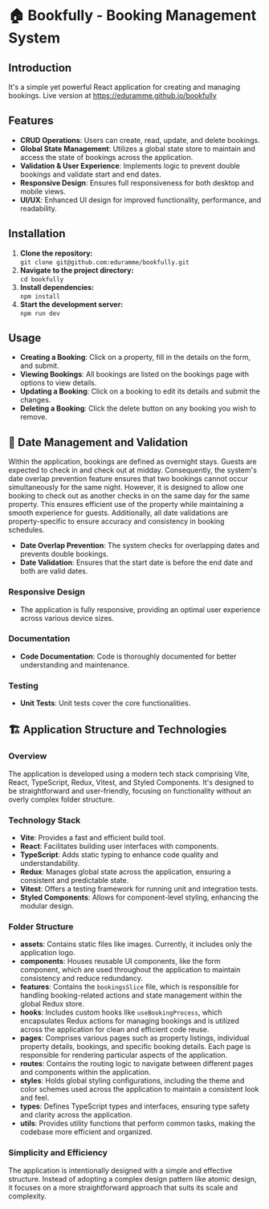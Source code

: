 # 🏠 Bookfully - Booking Management System

## Introduction

It's a simple yet powerful React application for creating and managing bookings. Live version at https://eduramme.github.io/bookfully

## Features

- **CRUD Operations**: Users can create, read, update, and delete bookings.
- **Global State Management**: Utilizes a global state store to maintain and access the state of bookings across the application.
- **Validation & User Experience**: Implements logic to prevent double bookings and validate start and end dates.
- **Responsive Design**: Ensures full responsiveness for both desktop and mobile views.
- **UI/UX**: Enhanced UI design for improved functionality, performance, and readability.

## Installation

1. **Clone the repository:** <br>
`git clone git@github.com:eduramme/bookfully.git`
2. **Navigate to the project directory:**<br>
`cd bookfully`
3. **Install dependencies:**<br>
`npm install`
4. **Start the development server:**<br>
`npm run dev`

## Usage

- **Creating a Booking**: Click on a property, fill in the details on the form, and submit.
- **Viewing Bookings**: All bookings are listed on the bookings page with options to view details.
- **Updating a Booking**: Click on a booking to edit its details and submit the changes.
- **Deleting a Booking**: Click the delete button on any booking you wish to remove.

## 📅 Date Management and Validation

Within the application, bookings are defined as overnight stays. Guests are expected to check in and check out at midday. Consequently, the system's date overlap prevention feature ensures that two bookings cannot occur simultaneously for the same night. However, it is designed to allow one booking to check out as another checks in on the same day for the same property. This ensures efficient use of the property while maintaining a smooth experience for guests. Additionally, all date validations are property-specific to ensure accuracy and consistency in booking schedules.

- **Date Overlap Prevention**: The system checks for overlapping dates and prevents double bookings.
- **Date Validation**: Ensures that the start date is before the end date and both are valid dates.

### Responsive Design

- The application is fully responsive, providing an optimal user experience across various device sizes.

### Documentation

- **Code Documentation**: Code is thoroughly documented for better understanding and maintenance.

### Testing

- **Unit Tests**: Unit tests cover the core functionalities.
  
## 🏗️ Application Structure and Technologies

### Overview
The application is developed using a modern tech stack comprising Vite, React, TypeScript, Redux, Vitest, and Styled Components. It's designed to be straightforward and user-friendly, focusing on functionality without an overly complex folder structure.

### Technology Stack
- **Vite**: Provides a fast and efficient build tool.
- **React**: Facilitates building user interfaces with components.
- **TypeScript**: Adds static typing to enhance code quality and understandability.
- **Redux**: Manages global state across the application, ensuring a consistent and predictable state.
- **Vitest**: Offers a testing framework for running unit and integration tests.
- **Styled Components**: Allows for component-level styling, enhancing the modular design.

### Folder Structure
- **assets**: Contains static files like images. Currently, it includes only the application logo.
- **components**: Houses reusable UI components, like the form component, which are used throughout the application to maintain consistency and reduce redundancy.
- **features**: Contains the `bookingsSlice` file, which is responsible for handling booking-related actions and state management within the global Redux store.
- **hooks**: Includes custom hooks like `useBookingProcess`, which encapsulates Redux actions for managing bookings and is utilized across the application for clean and efficient code reuse.
- **pages**: Comprises various pages such as property listings, individual property details, bookings, and specific booking details. Each page is responsible for rendering particular aspects of the application.
- **routes**: Contains the routing logic to navigate between different pages and components within the application.
- **styles**: Holds global styling configurations, including the theme and color schemes used across the application to maintain a consistent look and feel.
- **types**: Defines TypeScript types and interfaces, ensuring type safety and clarity across the application.
- **utils**: Provides utility functions that perform common tasks, making the codebase more efficient and organized.

### Simplicity and Efficiency
The application is intentionally designed with a simple and effective structure. Instead of adopting a complex design pattern like atomic design, it focuses on a more straightforward approach that suits its scale and complexity.
